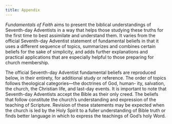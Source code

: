 ```yaml
---
title: Appendix
---
```


_Fundamentals of Faith_ aims to present the biblical understandings of Seventh-day Adventists in a way that helps those studying these truths for the first time to best assimilate and understand them. It varies from the official Seventh-day Adventist statement of fundamental beliefs in that it uses a different sequence of topics, summarizes and combines certain beliefs for the sake of simplicity, and adds further explanations and practical applications that are especially helpful to those preparing for church membership.

The official Seventh-day Adventist fundamental beliefs are reproduced below, in their entirety, for additional study or reference. The order of topics follows theological categories—the doctrines of God, human- ity, salvation, the church, the Christian life, and last-day events. It is important to note that Seventh-day Adventists accept the Bible as their only creed. The beliefs that follow constitute the church’s understanding and expression of the teaching of Scripture. Revision of these statements may be expected when the church is led by the Holy Spirit to a fuller understanding of Bible truth or finds better language in which to express the teachings of God’s holy Word.